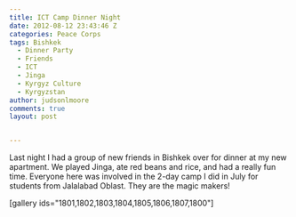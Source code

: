 ```yaml
---
title: ICT Camp Dinner Night
date: 2012-08-12 23:43:46 Z
categories: Peace Corps
tags: Bishkek
  - Dinner Party
  - Friends
  - ICT
  - Jinga
  - Kyrgyz Culture
  - Kyrgyzstan
author: judsonlmoore
comments: true
layout: post


---
```


Last night I had a group of new friends in Bishkek over for dinner at my new apartment. We played Jinga, ate red beans and rice, and had a really fun time. Everyone here was involved in the 2-day camp I did in July for students from Jalalabad Oblast. They are the magic makers!

[gallery ids="1801,1802,1803,1804,1805,1806,1807,1800"]
